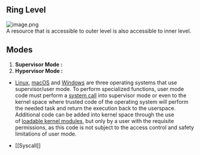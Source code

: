 ## Ring Level
![image.png](https://img.ynchen.me/2023/04/cdee482779bb6f60f552e50d12cb282d.webp)  
A resource that is accessible to outer level is also accessible to inner level.

## Modes
1. **Supervisor Mode :** 
2. **Hypervisor Mode :** 
- [Linux](https://en.wikipedia.org/wiki/Linux_kernel "Linux kernel"), [macOS](https://en.wikipedia.org/wiki/MacOS "MacOS") and [Windows](https://en.wikipedia.org/wiki/Microsoft_Windows "Microsoft Windows") are three operating systems that use supervisor/user mode. To perform specialized functions, user mode code must perform a [system call](https://en.wikipedia.org/wiki/System_call "System call") into supervisor mode or even to the kernel space where trusted code of the operating system will perform the needed task and return the execution back to the userspace. Additional code can be added into kernel space through the use of [loadable kernel modules](https://en.wikipedia.org/wiki/Loadable_kernel_module), but only by a user with the requisite permissions, as this code is not subject to the access control and safety limitations of user mode.


- [[Syscall]]